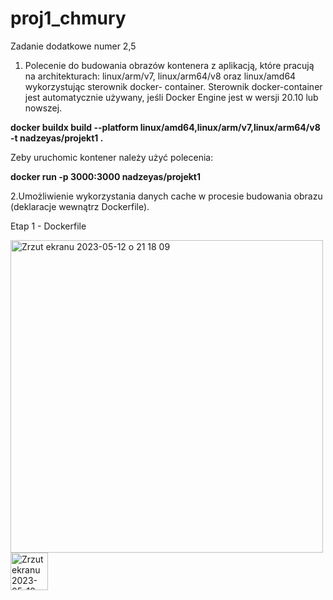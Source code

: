 # proj1_chmury

Zadanie dodatkowe numer 2,5


1. Polecenie do budowania obrazów kontenera z aplikacją, które pracują na architekturach:
linux/arm/v7, linux/arm64/v8 oraz linux/amd64 wykorzystując sterownik docker- container.
Sterownik docker-container jest automatycznie używany, jeśli Docker Engine jest w wersji 20.10 lub nowszej.

<b>docker buildx build --platform linux/amd64,linux/arm/v7,linux/arm64/v8 -t nadzeyas/projekt1 . </b>

Zeby uruchomic kontener należy użyć polecenia:

<b>docker run -p 3000:3000 nadzeyas/projekt1</b>

2.Umożliwienie wykorzystania danych cache w procesie budowania obrazu (deklaracje wewnątrz Dockerfile).

Etap 1 - Dockerfile

<img width="500" alt="Zrzut ekranu 2023-05-12 o 21 18 09" src="https://github.com/Walicce/proj1_chmury/assets/60614660/98a7b762-858c-4ae6-9fb8-54e5d0780c83">
</br>





































<img width="60" height = "60" alt="Zrzut ekranu 2023-05-12 o 21 18 09" src=https://github.com/Walicce/proj1_chmury/assets/60614660/55dba286-a76e-47b0-b381-9dc544908470>
